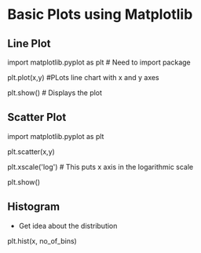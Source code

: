 # Basic Plots using Matplotlib

## Line Plot
import matplotlib.pyplot as plt # Need to import package

plt.plot(x,y) #PLots line chart with x and y axes

plt.show() # Displays the plot

## Scatter Plot
import matplotlib.pyplot as plt

plt.scatter(x,y)

plt.xscale('log') # This puts x axis in the logarithmic scale

plt.show()

## Histogram 
- Get idea about the distribution

plt.hist(x, no_of_bins)
